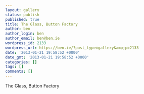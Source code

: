 ```yaml
---
layout: gallery
status: publish
published: true
title: The Glass, Button Factory
author: ben
author_login: ben
author_email: ben@ben.ie
wordpress_id: 2133
wordpress_url: https://ben.ie/?post_type=gallery&amp;p=2133
date: '2013-01-21 19:58:52 +0000'
date_gmt: '2013-01-21 19:58:52 +0000'
categories: []
tags: []
comments: []
---
```

<p>The Glass, Button Factory</p>
